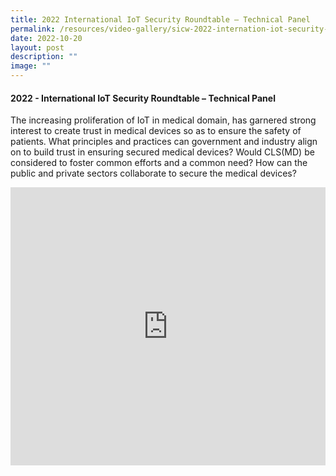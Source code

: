 ```yaml
---
title: 2022 International IoT Security Roundtable – Technical Panel
permalink: /resources/video-gallery/sicw-2022-internation-iot-security-roundtable-technical-panel/
date: 2022-10-20
layout: post
description: ""
image: ""
---
```

#### **2022 - International IoT Security Roundtable – Technical Panel**

The increasing proliferation of IoT in medical domain, has garnered strong interest to create trust in medical devices so as to ensure the safety of patients. What principles and practices can government and industry align on to build trust in ensuring secured medical devices? Would CLS(MD) be considered to foster common efforts and a common need? How can the public and private sectors collaborate to secure the medical devices?

<iframe allowfullscreen="" allow="accelerometer; autoplay; clipboard-write; encrypted-media; gyroscope; picture-in-picture; web-share" frameborder="0" title="YouTube video player" src="https://www.youtube.com/embed/rzBHS9XCuxI" width="100%" height="445"></iframe>